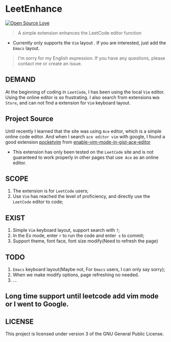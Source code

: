 # LeetEnhance

[![Open Source Love](https://badges.frapsoft.com/os/v1/open-source.svg?v=103)](https://github.com/ellerbrock/open-source-badge/)    

> A simple extension enhances the LeetCode editor function

* Currently only supports the `Vim` layout . If you are interested, 
    just add the` Emacs` layout.

> I'm sorry for my English expression. If you have any questions, please 
> contact me or create an issue.

## DEMAND

  At the beginning of coding in `LeetCode`, I has been using the local `Vim` 
editor. Using the online editor is so frustrating. I also search from extensions
`Web Store`, and can not find a extension for `Vim` keyboard layout.

## Project Source

  Until recently I learned that the site was using `Ace` editor, which is a simple
online code editor. And when I search  `ace editor vim` with google, I found a 
good extension [pocketvim][pocketvim] from  [enable-vim-mode-in-gist-ace-editor][question-stack]

* This extension  has only been tested on the `LeetCode` site and is not guaranteed to work properly in other pages that use` Ace` as an online editor.

## SCOPE

  1. The extension is for `LeetCode` users;
  2. Use `Vim` has reached the level of proficiency, and directly use the
     `LeetCode` editor to code;

## EXIST

  1. Simple `Vim` keyboard layout, support search with `?`;
  2. In the Ex mode, enter `r` to run the code and enter` s` to commit;
  3. Support theme, font face, font size modify(Need to refresh the page)

## TODO

  1. `Emacs` keyboard layout(Maybe not, For `Emacs` users, I can only say sorry);
  2. When we make modify options, page refreshing no needed.
  3. ...

## Long time support until leetcode add vim mode or I went to Google.


## LICENSE

This project is licensed under version 3 of the GNU General Public License.

[pocketvim]: https://github.com/NickTomlin/pocketvim
[question-stack]: https://stackoverflow.com/questions/15485153/enable-vim-mode-in-gist-ace-editor/20231327